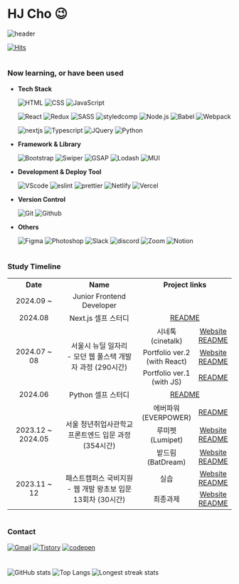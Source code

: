 # HJ Cho 😉

<div align=left>

![header](https://capsule-render.vercel.app/api?type=soft&color=292d3e&height=200&section=header&text=Welcome%20to%20hjinn0813's%20GitHub!👋&fontSize=45&fontColor=c792ea)

[![Hits](https://hits.seeyoufarm.com/api/count/incr/badge.svg?url=https%3A%2F%2Fgithub.com%2Fhjinn0813&count_bg=%23c792ea&title_bg=%23555555&icon=&icon_color=%23E7E7E7&title=visit&edge_for-the-badge=false)](https://github.com/hjinn0813)

#

### Now learning, or have been used

- **Tech Stack**

  ![HTML](https://img.shields.io/badge/HTML-E34F26?style=for-the-badge&logo=html5&logoColor=white)
  ![CSS](https://img.shields.io/badge/CSS-1572B6?style=for-the-badge&logo=css3&logoColor=white)
  ![JavaScript](https://img.shields.io/badge/JavaScript-F7DF1E?style=for-the-badge&logo=javascript&logoColor=black)
  
  ![React](https://img.shields.io/badge/React-61DAFB?style=for-the-badge&logo=react&logoColor=black)
  ![Redux](https://img.shields.io/badge/Redux-764ABC?style=for-the-badge&logo=Redux&logoColor=white)
  ![SASS](https://img.shields.io/badge/SASS-CC6699?style=for-the-badge&logo=Sass&logoColor=white)
  ![styledcomp](https://img.shields.io/badge/styled_components-DB7093?style=for-the-badge&logo=styledcomponents&logoColor=white)
  ![Node.js](https://img.shields.io/badge/Node.js-339933?style=for-the-badge&logo=node.js&logoColor=white)
  ![Babel](https://img.shields.io/badge/babel-F9DC3E?style=for-the-badge&logo=babel&logoColor=black)
  ![Webpack](https://img.shields.io/badge/webpack-8DD6F9?style=for-the-badge&logo=webpack&logoColor=black)

  ![nextjs](https://img.shields.io/badge/next.js-000000?style=for-the-badge&logo=next.js&logoColor=white)
  ![Typescript](https://img.shields.io/badge/typescript-3178C6?style=for-the-badge&logo=TypeScript&logoColor=white)
  ![JQuery](https://img.shields.io/badge/JQuery-0769AD?style=for-the-badge&logo=jquery&logoColor=white)
  ![Python](https://img.shields.io/badge/Python-3776AB?style=for-the-badge&logo=python&logoColor=white)

- **Framework & Library**

  ![Bootstrap](https://img.shields.io/badge/Bootstrap-7952B3?style=for-the-badge&logo=bootstrap&logoColor=white)
  ![Swiper](https://img.shields.io/badge/swiper-6332F6?style=for-the-badge&logo=swiper&logoColor=white)
  ![GSAP](https://img.shields.io/badge/GSAP-88CE02?style=for-the-badge&logo=GreenSock&logoColor=white)
  ![Lodash](https://img.shields.io/badge/lodash-3492FF?style=for-the-badge&logo=lodash&logoColor=white)
  ![MUI](https://img.shields.io/badge/MUI-007FFF?style=for-the-badge&logo=MUI&logoColor=white)
  
- **Development & Deploy Tool**

  ![VScode](https://img.shields.io/badge/VS_Code-007ACC?style=for-the-badge&logo=visual-studio-code&logoColor=white)
  ![eslint](https://img.shields.io/badge/eslint-4B32C3?style=for-the-badge&logo=eslint&logoColor=white)
  ![prettier](https://img.shields.io/badge/Prettier-F7B93E?style=for-the-badge&logo=prettier&logoColor=black)
  ![Netlify](https://img.shields.io/badge/Netlify-00C7B7?style=for-the-badge&logo=netlify&logoColor=white)
  ![Vercel](https://img.shields.io/badge/Vercel-000000?style=for-the-badge&logo=vercel&logoColor=white)

- **Version Control**

  ![Git](https://img.shields.io/badge/Git-F05032?style=for-the-badge&logo=git&logoColor=white)
  ![Github](https://img.shields.io/badge/GitHub-181717?style=for-the-badge&logo=github&logoColor=white)

- **Others**

  ![Figma](https://img.shields.io/badge/Figma-F24E1E?style=for-the-badge&logo=figma&logoColor=white)
  ![Photoshop](https://img.shields.io/badge/Photoshop-31A8FF?style=for-the-badge&logo=adobephotoshop&logoColor=white)
  ![Slack](https://img.shields.io/badge/Slack-4A154B?style=for-the-badge&logo=Slack&logoColor=white)
  ![discord](https://img.shields.io/badge/Discord-5865F2?style=for-the-badge&logo=discord&logoColor=white)
  ![Zoom](https://img.shields.io/badge/Zoom-0B5CFF?style=for-the-badge&logo=zoom&logoColor=white)
  ![Notion](https://img.shields.io/badge/Notion-000000?style=for-the-badge&logo=notion&logoColor=white)

#

### Study Timeline

<table>
  <tr>
    <th style="text-align: center">Date</th>
    <th style="text-align: center">Name</th>
    <th colspan="2" style="text-align: center">
      Project links
    </th>
  </tr>
  <tr>
    <td style="text-align: center">2024.09 ~</td>
    <td style="text-align: center">Junior Frontend Developer</td>
    <td colspan="2" style="text-align: center">
    </td>
  </tr>
  <tr>
    <td style="text-align: center">2024.08</td>
    <td style="text-align: center">Next.js 셀프 스터디</td>
    <td colspan="2" style="text-align: center">
      <a href="https://github.com/hjinn0813/nextjs-start" target="_blank">README
    </td>
  </tr>

  <!-- 뉴딜 -->
  <tr>
    <td rowspan="3" style="text-align: center">2024.07 ~ 08</td>
    <td rowspan="3" style="text-align: center">서울시 뉴딜 일자리 <br>- 모던 웹 풀스택 개발자 과정 (290시간)</td>
    <td style="text-align: center">시네톡<br/>(cinetalk)</td>
    <td style="text-align: center">
      <a href="https://cinetalk.vercel.app" target="_blank">Website
      <br>
      <a href="https://github.com/hjinn0813/cinetalk" target="_blank">README
    </td>
  </tr>
  <tr>
    <td style="text-align: center">Portfolio ver.2<br/>(with React)</td>
    <td style="text-align: center">
      <a href="https://hjinn0813.vercel.app" target="_blank">Website
      <br>
      <a href="https://github.com/hjinn0813/portfolio" target="_blank">README
    </td>
  </tr>
  <tr>
    <td style="text-align: center">Portfolio ver.1<br/>(with JS)</td>
    <td style="text-align: center">
      <a href="https://github.com/hjinn0813/hjinn0813.github.io" target="_blank">README
    </td>
  </tr>

  <tr>
    <td style="text-align: center">2024.06</td>
    <td style="text-align: center">Python 셀프 스터디</td>
    <td colspan="2" style="text-align: center">
      <a href="https://github.com/hjinn0813/python-start" target="_blank">README
    </td>
  </tr>

  <!-- 새싹 -->
  <tr>
    <td rowspan="3" style="text-align: center">2023.12 ~ 2024.05</td>
    <td rowspan="3" style="text-align: center">서울 청년취업사관학교 <br>프론트엔드 입문 과정 (354시간)</td>
    <td style="text-align: center">에버파워<br/>(EVERPOWER)</td>
    <td style="text-align: center">
      <a href="https://github.com/hjinn0813/EVERPOWER" target="_blank">README
    </td>
  </tr>
  <tr>
    <td style="text-align: center">루미펫<br/>(Lumipet)</td>
    <td style="text-align: center">
      <a href="https://lumipet.netlify.app/" target="_blank">Website
      <br>
      <a href="https://github.com/eun1230/sessac_B_teamproject" target="_blank">README
    </td>
  </tr>
  <tr>
    <td style="text-align: center">밭드림<br/>(BatDream)</td>
    <td style="text-align: center">
      <a href="https://batdream.vercel.app/" target="_blank">Website
      <br>
      <a href="https://github.com/treasure-2u/batDream" target="_blank">README
    </td>
  </tr>

  <!-- 패캠 -->
  <tr>
    <td rowspan="2" style="text-align: center">2023.11 ~ 12</td>
    <td rowspan="2" style="text-align: center">패스트캠퍼스 국비지원 <br>- 웹 개발 왕초보 입문 13회차 (30시간)</td>
    <td style="text-align: center">실습</td>
    <td style="text-align: center">
      <a href="https://mbti-test-hjcho.netlify.app" target="_blank">Website
      <br>
      <a href="https://github.com/hjinn0813/mbti_test" target="_blank">README
    </td>
  </tr>
  <tr>
    <td style="text-align: center">최종과제</td>
    <td style="text-align: center">
      <a href="https://namecard-hjcho.netlify.app" target="_blank">Website
      <br>
      <a href="https://github.com/hjinn0813/namecard" target="_blank">README
    </td>
  </tr>
</table>
        
#

### Contact

[![Gmail](https://img.shields.io/badge/Gmail-D14836?style=for-the-badge&logo=Gmail&logoColor=white)](mailto:hjc3790@gmail.com)
[![Tistory](https://img.shields.io/badge/Tistory-ffb47a?style=for-the-badge&logo=tistory&logoColor=black)](https://hjinn0813.tistory.com/)
[![codepen](https://img.shields.io/badge/codepen-000000?style=for-the-badge&logo=codepen&logoColor=white)](https://codepen.io/hjinn0813)

#

![GitHub stats](https://github-readme-stats.vercel.app/api?username=hjinn0813&show_icons=true&theme=material-palenight)
![Top Langs](https://github-readme-stats.vercel.app/api/top-langs/?username=hjinn0813&layout=compact&theme=material-palenight)
![Longest streak stats](https://github-readme-streak-stats.herokuapp.com/?user=hjinn0813&theme=material-palenight)
